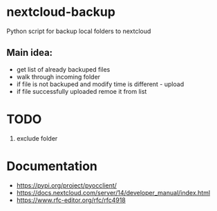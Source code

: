 # nextcloud-backup
Python script for backup local folders to nextcloud

## Main idea:

- get list of already backuped files
- walk through incoming folder
- if file is not  backuped and modify time is different - upload
- if file successfully uploaded remoe it from list

# TODO
1. exclude folder

# Documentation
- https://pypi.org/project/pyocclient/
- https://docs.nextcloud.com/server/14/developer_manual/index.html
- https://www.rfc-editor.org/rfc/rfc4918
